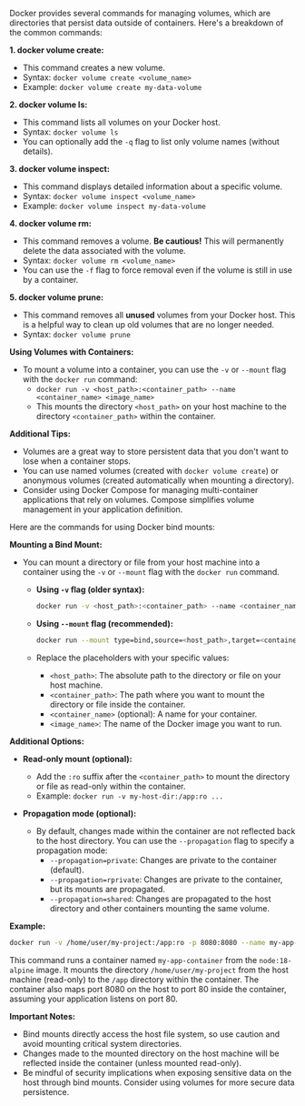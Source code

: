 Docker provides several commands for managing volumes, which are directories that persist data outside of containers. Here's a breakdown of the common commands:

**1. docker volume create:**

   - This command creates a new volume.
   - Syntax: `docker volume create <volume_name>`
   - Example: `docker volume create my-data-volume`

**2. docker volume ls:**

   - This command lists all volumes on your Docker host.
   - Syntax: `docker volume ls`
   - You can optionally add the `-q` flag to list only volume names (without details).

**3. docker volume inspect:**

   - This command displays detailed information about a specific volume.
   - Syntax: `docker volume inspect <volume_name>`
   - Example: `docker volume inspect my-data-volume`

**4. docker volume rm:**

   - This command removes a volume. **Be cautious!** This will permanently delete the data associated with the volume.
   - Syntax: `docker volume rm <volume_name>`
   - You can use the `-f` flag to force removal even if the volume is still in use by a container.

**5. docker volume prune:**

   - This command removes all **unused** volumes from your Docker host. This is a helpful way to clean up old volumes that are no longer needed.
   - Syntax: `docker volume prune`

**Using Volumes with Containers:**

- To mount a volume into a container, you can use the `-v` or `--mount` flag with the `docker run` command:
   - `docker run -v <host_path>:<container_path> --name <container_name> <image_name>`
   - This mounts the directory `<host_path>` on your host machine to the directory `<container_path>` within the container.

**Additional Tips:**

- Volumes are a great way to store persistent data that you don't want to lose when a container stops.
- You can use named volumes (created with `docker volume create`) or anonymous volumes (created automatically when mounting a directory).
- Consider using Docker Compose for managing multi-container applications that rely on volumes. Compose simplifies volume management in your application definition.

Here are the commands for using Docker bind mounts:

**Mounting a Bind Mount:**

- You can mount a directory or file from your host machine into a container using the `-v` or `--mount` flag with the `docker run` command.

  - **Using `-v` flag (older syntax):**
    ```bash
    docker run -v <host_path>:<container_path> --name <container_name> <image_name>
    ```

  - **Using `--mount` flag (recommended):**
    ```bash
    docker run --mount type=bind,source=<host_path>,target=<container_path> --name <container_name> <image_name>
    ```

  - Replace the placeholders with your specific values:
    - `<host_path>`: The absolute path to the directory or file on your host machine.
    - `<container_path>`: The path where you want to mount the directory or file inside the container.
    - `<container_name>` (optional): A name for your container.
    - `<image_name>`: The name of the Docker image you want to run.

**Additional Options:**

- **Read-only mount (optional):**
  - Add the `:ro` suffix after the `<container_path>` to mount the directory or file as read-only within the container.
  - Example: `docker run -v my-host-dir:/app:ro ...`

- **Propagation mode (optional):**
  - By default, changes made within the container are not reflected back to the host directory. You can use the `--propagation` flag to specify a propagation mode:
    - `--propagation=private`: Changes are private to the container (default).
    - `--propagation=rprivate`: Changes are private to the container, but its mounts are propagated.
    - `--propagation=shared`: Changes are propagated to the host directory and other containers mounting the same volume.

**Example:**

```bash
docker run -v /home/user/my-project:/app:ro -p 8080:8080 --name my-app-container node:18-alpine npm start
```

This command runs a container named `my-app-container` from the `node:18-alpine` image. It mounts the directory `/home/user/my-project` from the host machine (read-only) to the `/app` directory within the container. The container also maps port 8080 on the host to port 80 inside the container, assuming your application listens on port 80.

**Important Notes:**

- Bind mounts directly access the host file system, so use caution and avoid mounting critical system directories.
- Changes made to the mounted directory on the host machine will be reflected inside the container (unless mounted read-only).
- Be mindful of security implications when exposing sensitive data on the host through bind mounts. Consider using volumes for more secure data persistence.
